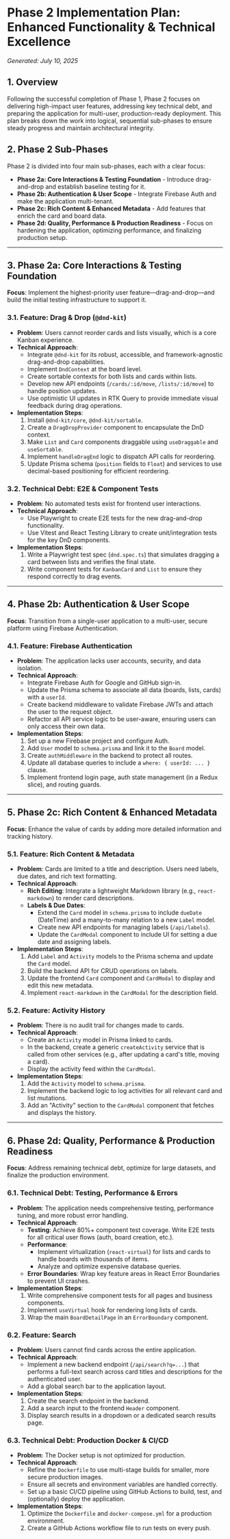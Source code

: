# Phase 2 Implementation Plan: Enhanced Functionality & Technical Excellence

*Generated: July 10, 2025*

## 1. Overview

Following the successful completion of Phase 1, Phase 2 focuses on delivering high-impact user features, addressing key technical debt, and preparing the application for multi-user, production-ready deployment. This plan breaks down the work into logical, sequential sub-phases to ensure steady progress and maintain architectural integrity.

## 2. Phase 2 Sub-Phases

Phase 2 is divided into four main sub-phases, each with a clear focus:

- **Phase 2a: Core Interactions & Testing Foundation** - Introduce drag-and-drop and establish baseline testing for it.
- **Phase 2b: Authentication & User Scope** - Integrate Firebase Auth and make the application multi-tenant.
- **Phase 2c: Rich Content & Enhanced Metadata** - Add features that enrich the card and board data.
- **Phase 2d: Quality, Performance & Production Readiness** - Focus on hardening the application, optimizing performance, and finalizing production setup.

---

## 3. Phase 2a: Core Interactions & Testing Foundation

**Focus**: Implement the highest-priority user feature—drag-and-drop—and build the initial testing infrastructure to support it.

### 3.1. Feature: Drag & Drop (`@dnd-kit`)
- **Problem**: Users cannot reorder cards and lists visually, which is a core Kanban experience.
- **Technical Approach**:
    - Integrate `@dnd-kit` for its robust, accessible, and framework-agnostic drag-and-drop capabilities.
    - Implement `DndContext` at the board level.
    - Create sortable contexts for both lists and cards within lists.
    - Develop new API endpoints (`/cards/:id/move`, `/lists/:id/move`) to handle position updates.
    - Use optimistic UI updates in RTK Query to provide immediate visual feedback during drag operations.
- **Implementation Steps**:
    1. Install `@dnd-kit/core`, `@dnd-kit/sortable`.
    2. Create a `DragDropProvider` component to encapsulate the DnD context.
    3. Make `List` and `Card` components draggable using `useDraggable` and `useSortable`.
    4. Implement `handleDragEnd` logic to dispatch API calls for reordering.
    5. Update Prisma schema (`position` fields to `Float`) and services to use decimal-based positioning for efficient reordering.

### 3.2. Technical Debt: E2E & Component Tests
- **Problem**: No automated tests exist for frontend user interactions.
- **Technical Approach**:
    - Use Playwright to create E2E tests for the new drag-and-drop functionality.
    - Use Vitest and React Testing Library to create unit/integration tests for the key DnD components.
- **Implementation Steps**:
    1. Write a Playwright test spec (`dnd.spec.ts`) that simulates dragging a card between lists and verifies the final state.
    2. Write component tests for `KanbanCard` and `List` to ensure they respond correctly to drag events.

---

## 4. Phase 2b: Authentication & User Scope

**Focus**: Transition from a single-user application to a multi-user, secure platform using Firebase Authentication.

### 4.1. Feature: Firebase Authentication
- **Problem**: The application lacks user accounts, security, and data isolation.
- **Technical Approach**:
    - Integrate Firebase Auth for Google and GitHub sign-in.
    - Update the Prisma schema to associate all data (boards, lists, cards) with a `userId`.
    - Create backend middleware to validate Firebase JWTs and attach the user to the request object.
    - Refactor all API service logic to be user-aware, ensuring users can only access their own data.
- **Implementation Steps**:
    1. Set up a new Firebase project and configure Auth.
    2. Add `User` model to `schema.prisma` and link it to the `Board` model.
    3. Create `authMiddleware` in the backend to protect all routes.
    4. Update all database queries to include a `where: { userId: ... }` clause.
    5. Implement frontend login page, auth state management (in a Redux slice), and routing guards.

---

## 5. Phase 2c: Rich Content & Enhanced Metadata

**Focus**: Enhance the value of cards by adding more detailed information and tracking history.

### 5.1. Feature: Rich Content & Metadata
- **Problem**: Cards are limited to a title and description. Users need labels, due dates, and rich text formatting.
- **Technical Approach**:
    - **Rich Editing**: Integrate a lightweight Markdown library (e.g., `react-markdown`) to render card descriptions.
    - **Labels & Due Dates**:
        - Extend the `Card` model in `schema.prisma` to include `dueDate` (DateTime) and a many-to-many relation to a new `Label` model.
        - Create new API endpoints for managing labels (`/api/labels`).
        - Update the `CardModal` component to include UI for setting a due date and assigning labels.
- **Implementation Steps**:
    1. Add `Label` and `Activity` models to the Prisma schema and update the `Card` model.
    2. Build the backend API for CRUD operations on labels.
    3. Update the frontend `Card` component and `CardModal` to display and edit this new metadata.
    4. Implement `react-markdown` in the `CardModal` for the description field.

### 5.2. Feature: Activity History
- **Problem**: There is no audit trail for changes made to cards.
- **Technical Approach**:
    - Create an `Activity` model in Prisma linked to cards.
    - In the backend, create a generic `createActivity` service that is called from other services (e.g., after updating a card's title, moving a card).
    - Display the activity feed within the `CardModal`.
- **Implementation Steps**:
    1. Add the `Activity` model to `schema.prisma`.
    2. Implement the backend logic to log activities for all relevant card and list mutations.
    3. Add an "Activity" section to the `CardModal` component that fetches and displays the history.

---

## 6. Phase 2d: Quality, Performance & Production Readiness

**Focus**: Address remaining technical debt, optimize for large datasets, and finalize the production environment.

### 6.1. Technical Debt: Testing, Performance & Errors
- **Problem**: The application needs comprehensive testing, performance tuning, and more robust error handling.
- **Technical Approach**:
    - **Testing**: Achieve 80%+ component test coverage. Write E2E tests for all critical user flows (auth, board creation, etc.).
    - **Performance**:
        - Implement virtualization (`react-virtual`) for lists and cards to handle boards with thousands of items.
        - Analyze and optimize expensive database queries.
    - **Error Boundaries**: Wrap key feature areas in React Error Boundaries to prevent UI crashes.
- **Implementation Steps**:
    1. Write comprehensive component tests for all pages and business components.
    2. Implement `useVirtual` hook for rendering long lists of cards.
    3. Wrap the main `BoardDetailPage` in an `ErrorBoundary` component.

### 6.2. Feature: Search
- **Problem**: Users cannot find cards across the entire application.
- **Technical Approach**:
    - Implement a new backend endpoint (`/api/search?q=...`) that performs a full-text search across card titles and descriptions for the authenticated user.
    - Add a global search bar to the application layout.
- **Implementation Steps**:
    1. Create the search endpoint in the backend.
    2. Add a search input to the frontend `Header` component.
    3. Display search results in a dropdown or a dedicated search results page.

### 6.3. Technical Debt: Production Docker & CI/CD
- **Problem**: The Docker setup is not optimized for production.
- **Technical Approach**:
    - Refine the `Dockerfile` to use multi-stage builds for smaller, more secure production images.
    - Ensure all secrets and environment variables are handled correctly.
    - Set up a basic CI/CD pipeline using GitHub Actions to build, test, and (optionally) deploy the application.
- **Implementation Steps**:
    1. Optimize the `Dockerfile` and `docker-compose.yml` for a production environment.
    2. Create a GitHub Actions workflow file to run tests on every push.
